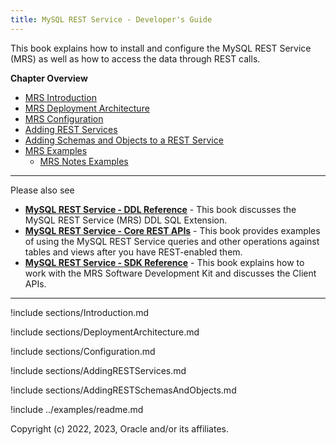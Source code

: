 ```yaml
---
title: MySQL REST Service - Developer's Guide
---
```


This book explains how to install and configure the MySQL REST Service (MRS) as well as how to access the data through REST calls.

__Chapter Overview__

- [MRS Introduction](#introduction-to-the-mysql-rest-service)
- [MRS Deployment Architecture](#deployment-architecture)
- [MRS Configuration](#configuration-of-the-mysql-rest-service)
- [Adding REST Services](#adding-rest-services)
- [Adding Schemas and Objects to a REST Service](#adding-schemas-and-objects-to-a-rest-service)
- [MRS Examples](#mrs-examples)
  - [MRS Notes Examples](#mrs-notes-examples)

---

Please also see

- __[MySQL REST Service - DDL Reference](ddl.html)__ - This book discusses the MySQL REST Service (MRS) DDL SQL Extension.
- __[MySQL REST Service - Core REST APIs](restApi.html)__ - This book provides examples of using the MySQL REST Service queries and other operations against tables and views after you have REST-enabled them.
- __[MySQL REST Service - SDK Reference](sdk.html)__ - This book explains how to work with the MRS Software Development Kit and discusses the Client APIs.

---

!include sections/Introduction.md

!include sections/DeploymentArchitecture.md

!include sections/Configuration.md

!include sections/AddingRESTServices.md

!include sections/AddingRESTSchemasAndObjects.md

!include ../examples/readme.md

Copyright (c) 2022, 2023, Oracle and/or its affiliates.
